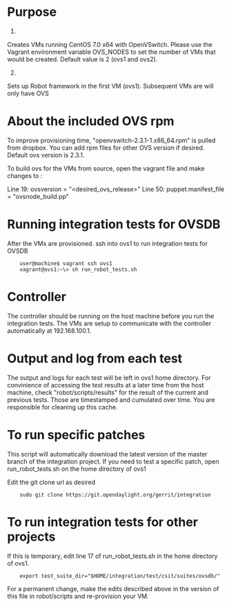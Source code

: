 # Purpose
1)
Creates VMs running CentOS 7.0 x64 with OpenVSwitch.
Please use the Vagrant environment variable OVS_NODES to set the number of VMs that would be created. Default value is 2 (ovs1 and ovs2).

2)
Sets up Robot framework in the first VM (ovs1). Subsequent VMs are will only have OVS

# About the included OVS rpm
To improve provisioning time, "openvswitch-2.3.1-1.x86_64.rpm" is pulled from dropbox. You can add rpm files for other OVS version if desired. Default ovs version is 2.3.1.

To build ovs for the VMs from source, open the vagrant file and make changes to :

Line 19: ovsversion = "<desired_ovs_release>"
Line 50: puppet.manifest_file  = "ovsnode_build.pp"

# Running integration tests for OVSDB

After the VMs are provisioned. ssh into ovs1 to run integration tests for OVSDB

        user@machine$ vagrant ssh ovs1
        vagrant@ovs1:~\> sh run_robot_tests.sh

# Controller

The controller should be running on the host machine before you run the integration tests. The VMs are setup to communicate with the controller automatically at 192.168.100.1.

# Output and log from each test

The output and logs for each test will be left in ovs1 home directory. For convinience of accessing the test results at a later time from the host machine, check "robot/scripts/results" for the result of the current and previous tests. Those are timestamped and cumulated over time. You are responsible for cleaning up this cache.

# To run specific patches

This script will automatically download the latest version of the master branch of the integration project. If you need to test a specific patch, open run_robot_tests.sh on the home directory of ovs1

Edit the git clone url as desired

        sudo git clone https://git.opendaylight.org/gerrit/integration

# To run integration tests for other projects

If this is temporary, edit line 17 of run_robot_tests.sh in the home directory of ovs1.

        export test_suite_dir="$HOME/integration/test/csit/suites/ovsdb/"

For a permanent change, make the edits described above in the version of this file in robot/scripts and re-provision your VM.

